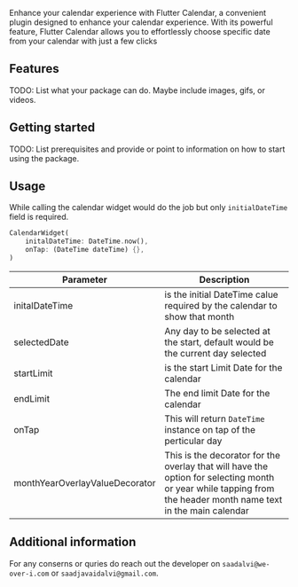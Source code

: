 <!--
This README describes the package. If you publish this package to pub.dev,
this README's contents appear on the landing page for your package.

For information about how to write a good package README, see the guide for
[writing package pages](https://dart.dev/guides/libraries/writing-package-pages).

For general information about developing packages, see the Dart guide for
[creating packages](https://dart.dev/guides/libraries/create-library-packages)
and the Flutter guide for
[developing packages and plugins](https://flutter.dev/developing-packages).
-->

Enhance your calendar experience with Flutter Calendar, a convenient plugin designed to enhance your calendar experience. With its powerful feature, Flutter Calendar allows you to effortlessly choose specific date from your calendar with just a few clicks

## Features

TODO: List what your package can do. Maybe include images, gifs, or videos.


## Getting started

TODO: List prerequisites and provide or point to information on how to
start using the package.

## Usage

While calling the calendar widget would do the job but only `initialDateTime` field is required.

```dart
CalendarWidget(
    initalDateTime: DateTime.now(),
    onTap: (DateTime dateTime) {},
)
```

|Parameter|Description|
|-----------------------------------|--------------------------------------|
|initalDateTime   |is the initial DateTime calue required by the calendar to show that month|
|selectedDate    |Any day to be selected at the start, default would be the current day selected|
|startLimit      |is the start Limit Date for the calendar|
|endLimit |The end limit Date for the calendar|
|onTap |This will return `DateTime` instance on tap of the perticular day|
|monthYearOverlayValueDecorator |This is the decorator for the overlay that will have the option for selecting month or year while tapping from the header month name text in the main calendar|

## Additional information

For any conserns or quries do reach out the developer on `saadalvi@we-over-i.com` or `saadjavaidalvi@gmail.com`.
